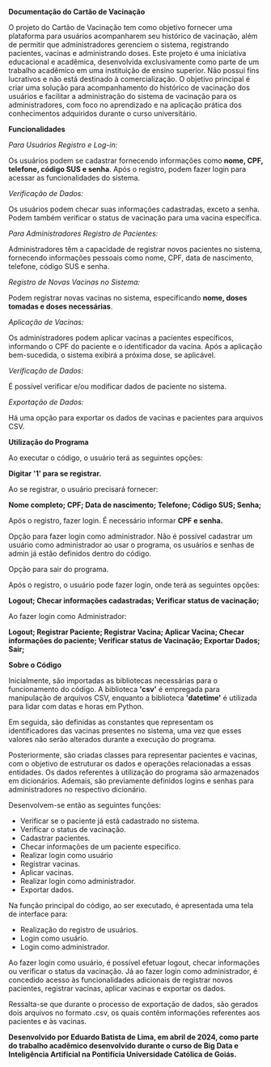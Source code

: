 **Documentação do Cartão de Vacinação**

O projeto do Cartão de Vacinação tem como objetivo fornecer uma plataforma para usuários acompanharem seu histórico de vacinação, além de permitir que administradores gerenciem o sistema, registrando pacientes, vacinas e administrando doses. Este projeto é uma iniciativa educacional e acadêmica, desenvolvida exclusivamente como parte de um trabalho acadêmico em uma instituição de ensino superior. Não possui fins lucrativos e não está destinado à comercialização. O objetivo principal é criar uma solução para acompanhamento do histórico de vacinação dos usuários e facilitar a administração do sistema de vacinação para os administradores, com foco no aprendizado e na aplicação prática dos conhecimentos adquiridos durante o curso universitário. 

**Funcionalidades**

*Para Usuários Registro e Log-in:*

Os usuários podem se cadastrar fornecendo informações como **nome, CPF, telefone, código SUS e senha**. Após o registro, podem fazer login para acessar as funcionalidades do sistema.

*Verificação de Dados:*

Os usuários podem checar suas informações cadastradas, exceto a senha. Podem também verificar o status de vacinação para uma vacina específica.

*Para Administradores Registro de Pacientes:*

Administradores têm a capacidade de registrar novos pacientes no sistema, fornecendo informações pessoais como nome, CPF, data de nascimento, telefone, código SUS e senha.

*Registro de Novas Vacinas no Sistema:*

Podem registrar novas vacinas no sistema, especificando **nome, doses tomadas e doses necessárias**.

*Aplicação de Vacinas:*

Os administradores podem aplicar vacinas a pacientes específicos, informando o CPF do paciente e o identificador da vacina. Após a aplicação bem-sucedida, o sistema exibirá a próxima dose, se aplicável.

*Verificação de Dados:*

É possível verificar e/ou modificar dados de paciente no sistema.

*Exportação de Dados:*

Há uma opção para exportar os dados de vacinas e pacientes para arquivos CSV.

**Utilização do Programa**

Ao executar o código, o usuário terá as seguintes opções:

**Digitar '1' para se registrar.**

Ao se registrar, o usuário precisará fornecer:

**Nome completo; CPF; Data de nascimento; Telefone; Código SUS; Senha;**

Após o registro, fazer login. É necessário informar **CPF e senha.**

Opção para fazer login como administrador. Não é possível cadastrar um usuário como administrador ao usar o programa, os usuários e senhas de admin já estão definidos dentro do código.

Opção para sair do programa.

Após o registro, o usuário pode fazer login, onde terá as seguintes opções:

**Logout; Checar informações cadastradas; Verificar status de vacinação;**

Ao fazer login como Administrador:

**Logout; Registrar Paciente; Registrar Vacina; Aplicar Vacina; Checar informações do paciente; Verificar status de Vacinação; Exportar Dados; Sair;**

**Sobre o Código**

Inicialmente, são importadas as bibliotecas necessárias para o funcionamento do código. A biblioteca **'csv'** é empregada para manipulação de arquivos CSV, enquanto a biblioteca **'datetime'** é utilizada para lidar com datas e horas em Python.

Em seguida, são definidas as constantes que representam os identificadores das vacinas presentes no sistema, uma vez que esses valores não serão alterados durante a execução do programa.

Posteriormente, são criadas classes para representar pacientes e vacinas, com o objetivo de estruturar os dados e operações relacionadas a essas entidades. Os dados referentes à utilização do programa são armazenados em dicionários. Ademais, são previamente definidos logins e senhas para administradores no respectivo dicionário.

Desenvolvem-se então as seguintes funções:

* Verificar se o paciente já está cadastrado no sistema.
* Verificar o status de vacinação.
* Cadastrar pacientes.
* Checar informações de um paciente específico.
* Realizar login como usuário
* Registrar vacinas.
* Aplicar vacinas.
* Realizar login como administrador.
* Exportar dados.

Na função principal do código, ao ser executado, é apresentada uma tela de interface para:

* Realização do registro de usuários.
* Login como usuário.
* Login como administrador.

Ao fazer login como usuário, é possível efetuar logout, checar informações ou verificar o status da vacinação. Já ao fazer login como administrador, é concedido acesso às funcionalidades adicionais de registrar novos pacientes, registrar vacinas, aplicar vacinas e exportar os dados.

Ressalta-se que durante o processo de exportação de dados, são gerados dois arquivos no formato .csv, os quais contêm informações referentes aos pacientes e às vacinas.

**Desenvolvido por Eduardo Batista de Lima, em abril de 2024, como parte do trabalho acadêmico desenvolvido durante o curso de Big Data e Inteligência Artificial na Pontifícia Universidade Católica de Goiás.**
